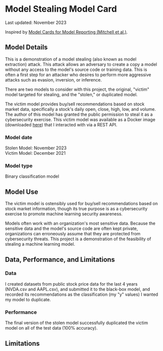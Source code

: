# Model Stealing Model Card

Last updated: November 2023

Inspired by [Model Cards for Model Reporting (Mitchell et al.)](https://arxiv.org/abs/1810.03993).

## Model Details

This is a demonstration of a model stealing (also known as model extraction) attack. This attack allows an adversary to create a copy a model without any access to the model's source code or training data. This is often a first step for an attacker who desires to perform more aggressive attacks such as evasion, inversion, or inference.

There are two models to consider with this project, the original, "victim" model targeted for stealing, and the "stolen," or duplicated model.

The victim model provides buy/sell recommendations based on stock market data, specifically a stock's daily open, close, high, low, and volume. The author of this model has granted the public permission to steal it as a cybersecurity exercise. This victim model was available as a Docker image (downloaded [here](https://github.com/JosephTLucas/HackThisAI/tree/main/challenge/medium_stonks)) that I interacted with via a REST API.

### Model date

Stolen Model: November 2023<br> 
Victim Model: December 2021

### Model type

Binary classification model

## Model Use

The victim model is ostensibly used for buy/sell recommendations based on stock market information, though its true purpose is as a cybersecurity exercise to promote machine learning security awareness.

Models often work with an organization's most sensitive data. Because the sensitive data and the model's source code are often kept private, organizations can erroneously assume that they are protected from cybersecurity threats. This project is a demonstration of the feasibility of stealing a machine learning model.

## Data, Performance, and Limitations

### Data 

I created datasets from public stock price data for the last 4 years (NVDA.csv and AAPL.csv), and submitted it to the black-box model, and recorded its recommendations as the classification (my "y" values) I wanted my model to duplicate.

### Performance 

The final version of the stolen model successfully duplicated the victim model on all of the test data (100% accuracy). 

## Limitations


